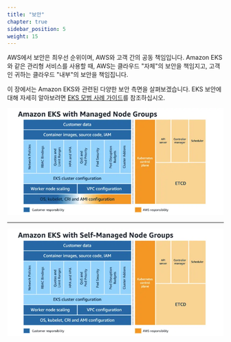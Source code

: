 ```yaml
---
title: "보안"
chapter: true
sidebar_position: 5
weight: 15
---
```


AWS에서 보안은 최우선 순위이며, AWS와 고객 간의 공동 책임입니다. Amazon EKS와 같은 관리형 서비스를 사용할 때, AWS는 클라우드 "자체"의 보안을 책임지고, 고객인 귀하는 클라우드 "내부"의 보안을 책임집니다.

이 장에서는 Amazon EKS와 관련된 다양한 보안 측면을 살펴보겠습니다. EKS 보안에 대해 자세히 알아보려면 [EKS 모범 사례 가이드](https://aws.github.io/aws-eks-best-practices/security/docs/)를 참조하십시오.

![공동 책임](assets/managed-nodegroups.webp)

---

![공동 책임](assets/selfmanaged-nodegroups.webp)